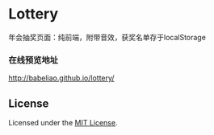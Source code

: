 # Lottery

年会抽奖页面：纯前端，附带音效，获奖名单存于localStorage

### 在线预览地址
http://babeliao.github.io/lottery/

## License

Licensed under the [MIT License](http://opensource.org/licenses/MIT).
